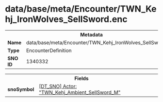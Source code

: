 <h1>data/base/meta/Encounter/TWN_Kehj_IronWolves_SellSword.enc</h1><table><tr><th colspan="100%">Metadata</th></tr><tr><td><b>Name</b></td><td>data/base/meta/Encounter/TWN_Kehj_IronWolves_SellSword.enc</td></tr><tr><td><b>Type</b></td><td>EncounterDefinition</td></tr><tr><td><b>SNO ID</b></td><td>1340332</td></tr></table>

<table><tr><th colspan="100%">Fields</th></tr><tr><td><b>snoSymbol</b></td><td><a href="..\Actor\TWN_Kehj_Ambient_SellSword_M.acr">[DT_SNO] Actor: "TWN_Kehj_Ambient_SellSword_M"</a></td></tr></table>

